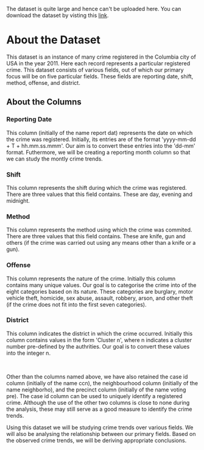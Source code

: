 The dataset is quite large and hence can't be uploaded here. You can download the dataset by visting this <a href="https://data.world/dcopendata/crime-incidents-in-2011/workspace/file?filename=Crime_Incidents_in_2011.dbf">link</a>.
<h1>About the Dataset</h1>

<p>This dataset is an instance of many crime registered in the Columbia city of USA in the year 2011. Here each record represents a particular registered crime. This dataset consists of various fields, out of which our primary focus will be on five particular fields. These fields are reporting date, shift, method, offense, and district.</p>

<h2>About the Columns</h2>

<h3>Reporting Date</h3>

<p>This column (initially of the name report dat) represents the date on which the crime was registered. Initially, its entries are of the format 'yyyy-mm-dd + T + hh.mm.ss.mmm'. Our aim is to convert these entries into the 'dd-mm' format. Futhermore, we will be creating a reporting month column so that we can study the montly crime trends.</p>

<h3>Shift</h3>

<p>This column represents the shift during which the crime was registered. There are three values that this field contains. These are day, evening and midnight.</p>

<h3>Method</h3>

<p>This column represents the method using which the crime was commited. There are three values that this field contains. These are knife, gun and others (if the crime was carried out using any means other than a knife or a gun).</p>

<h3>Offense</h3>

<p>This column represents the nature of the crime. Initially this column contains many unique values. Our goal is to categorise the crime into of the eight categories based on its nature. These categories are burglary, motor vehicle theft, homicide, sex abuse, assault, robbery, arson, and other theft (if the crime does not fit into the first seven categories).</p>

<h3>District</h3>

<p>This column indicates the district in which the crime occurred. Initially this column contains values in the form 'Cluster n', where n indicates a cluster number pre-defined by the authrities. Our goal is to convert these values into the integer n.</p>

<br>

<p>Other than the columns named above, we have also retained the case id column (initially of the name ccn), the neighbourhood column (initially of the name neighborho), and the precinct column (initially of the name voting pre). The case id column can be used to uniquely identify a registered crime. Although the use of the other two columns is close to none during the analysis, these may still serve as a good measure to identify the crime trends.</p>

<p>Using this dataset we will be studying crime trends over various fields. We will also be analysing the relationship between our primary fields. Based on the observed crime trends, we will be deriving appropriate conclusions.</p> 
